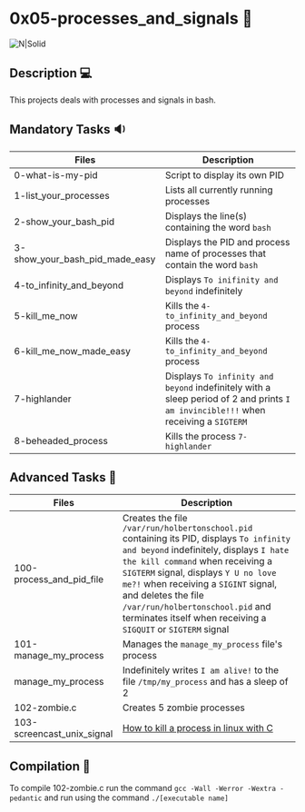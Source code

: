 # 0x05-processes_and_signals :satellite:


![N|Solid](https://www.tecmint.com/wp-content/uploads/2018/06/fkill-Kill-Linux-Process-by-Name-PID.png)


## Description :computer:

This projects deals with processes and signals in bash.

## Mandatory Tasks :sound:

| Files | Description |
| ----- | ----------- |
| 0-what-is-my-pid | Script to display its own PID |
| 1-list_your_processes | Lists all currently running processes |
| 2-show_your_bash_pid | Displays the line(s) containing the word `bash` |
| 3-show_your_bash_pid_made_easy | Displays the PID and process name of processes that contain the word `bash` |
| 4-to_infinity_and_beyond | Displays `To inifinity and beyond` indefinitely |
| 5-kill_me_now | Kills the `4-to_infinity_and_beyond` process |
| 6-kill_me_now_made_easy | Kills the `4-to_infinity_and_beyond` process |
| 7-highlander | Displays `To infinity and beyond` indefinitely with a sleep period of 2 and prints `I am invincible!!!` when receiving a `SIGTERM` |
| 8-beheaded_process | Kills the process `7-highlander` |

## Advanced Tasks :dart:

| Files | Description |
| ----- | ----------- |
| 100-process_and_pid_file | Creates the file `/var/run/holbertonschool.pid` containing its PID, displays `To infinity and beyond` indefinitely, displays `I hate the kill command` when receiving a `SIGTERM` signal, displays `Y U no love me?!` when receiving a `SIGINT` signal, and deletes the file `/var/run/holbertonschool.pid` and terminates itself when receiving a `SIGQUIT` or `SIGTERM` signal |
| 101-manage_my_process | Manages the `manage_my_process` file's process |
| manage_my_process | Indefinitely writes `I am alive!` to the file `/tmp/my_process` and has a sleep of 2 |
| 102-zombie.c | Creates 5 zombie processes |
| 103-screencast_unix_signal | [How to kill a process in linux with C](https://youtu.be/02HjGHEX21o) |

## Compilation :flashlight:

To compile 102-zombie.c run the command `gcc -Wall -Werror -Wextra -pedantic` and run using the command `./[executable name]`



